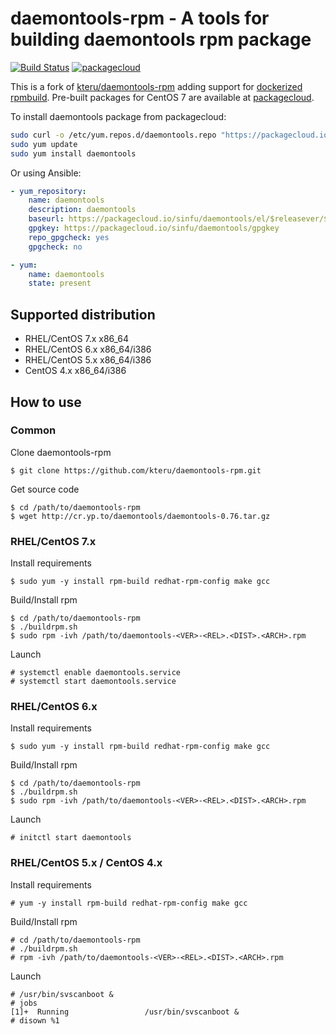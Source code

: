 daemontools-rpm - A tools for building daemontools rpm package
==============================================================

[![Build Status][travis-badge]][travis-url]
[![packagecloud][packagecloud-badge]][packagecloud-url]

This is a fork of [kteru/daemontools-rpm][kteru] adding support for [dockerized
rpmbuild][docker-rpmbuild]. Pre-built packages for CentOS 7 are available at
[packagecloud][packagecloud-url].

[kteru]: https://github.com/kteru/daemontools-rpm
[docker-rpmbuild]: https://hub.docker.com/r/rpmbuild/centos7/
[travis-badge]: https://travis-ci.org/snsinfu/daemontools-rpm.svg?branch=master
[travis-url]: https://travis-ci.org/snsinfu/daemontools-rpm
[packagecloud-badge]: https://img.shields.io/badge/rpm-packagecloud.io-844fec.svg
[packagecloud-url]: https://packagecloud.io/sinfu/daemontools

To install daemontools package from packagecloud:

```sh
sudo curl -o /etc/yum.repos.d/daemontools.repo "https://packagecloud.io/install/repositories/sinfu/daemontools/config_file.repo?os=el&dist=7"
sudo yum update
sudo yum install daemontools
```

Or using Ansible:

```yaml
- yum_repository:
    name: daemontools
    description: daemontools
    baseurl: https://packagecloud.io/sinfu/daemontools/el/$releasever/$basearch
    gpgkey: https://packagecloud.io/sinfu/daemontools/gpgkey
    repo_gpgcheck: yes
    gpgcheck: no

- yum:
    name: daemontools
    state: present
```

Supported distribution
----------------------

- RHEL/CentOS 7.x x86_64
- RHEL/CentOS 6.x x86_64/i386
- RHEL/CentOS 5.x x86_64/i386
- CentOS 4.x x86_64/i386

How to use
----------

### Common

Clone daemontools-rpm

```
$ git clone https://github.com/kteru/daemontools-rpm.git
```

Get source code

```
$ cd /path/to/daemontools-rpm
$ wget http://cr.yp.to/daemontools/daemontools-0.76.tar.gz
```

### RHEL/CentOS 7.x

Install requirements

```
$ sudo yum -y install rpm-build redhat-rpm-config make gcc
```

Build/Install rpm

```
$ cd /path/to/daemontools-rpm
$ ./buildrpm.sh
$ sudo rpm -ivh /path/to/daemontools-<VER>-<REL>.<DIST>.<ARCH>.rpm
```

Launch

```
# systemctl enable daemontools.service
# systemctl start daemontools.service
```

### RHEL/CentOS 6.x

Install requirements

```
$ sudo yum -y install rpm-build redhat-rpm-config make gcc
```

Build/Install rpm

```
$ cd /path/to/daemontools-rpm
$ ./buildrpm.sh
$ sudo rpm -ivh /path/to/daemontools-<VER>-<REL>.<DIST>.<ARCH>.rpm
```

Launch

```
# initctl start daemontools
```

### RHEL/CentOS 5.x / CentOS 4.x

Install requirements

```
# yum -y install rpm-build redhat-rpm-config make gcc
```

Build/Install rpm

```
# cd /path/to/daemontools-rpm
# ./buildrpm.sh
# rpm -ivh /path/to/daemontools-<VER>-<REL>.<DIST>.<ARCH>.rpm
```

Launch

```
# /usr/bin/svscanboot &
# jobs
[1]+  Running                 /usr/bin/svscanboot &
# disown %1
```


